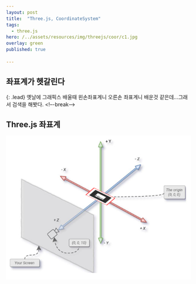 ```yaml
---
layout: post
title:  "Three.js, CoordinateSystem"
tags:
  - three.js
hero: /../assets/resources/img/threejs/coor/c1.jpg
overlay: green
published: true

---
```

## 좌표계가 헷갈린다
{: .lead}
옛날에 그래픽스 배울때 왼손좌표계니 오른손 좌표계니 배운것 같은데...그래서 검색을 해봣다.
<!–-break-–>

## Three.js 좌표계
<img src='/../assets/resources/img/ar/move/c1.jpg' alt='CoordinateSystem'>
